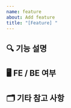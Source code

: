 ```yaml
---
name: feature
about: Add feature
title: "[Feature] "
---
```


## 🔍 기능 설명

## 🖥️️ FE / BE 여부

## 🗂️ 기타 참고 사항
